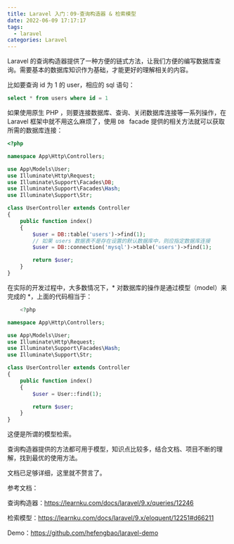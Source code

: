 ```yaml
---
title: Laravel 入门：09-查询构造器 & 检索模型
date: 2022-06-09 17:17:17
tags:
  - laravel
categories: Laravel
---
```

Laravel 的查询构造器提供了一种方便的链式方法，让我们方便的编写数据库查询。需要基本的数据库知识作为基础，才能更好的理解相关的内容。

比如要查询  id 为 1 的 user，相应的 sql 语句：

```sql
select * from users where id = 1
```

如果使用原生 PHP ，则要连接数据库、查询、关闭数据库连接等一系列操作，在 Laravel 框架中就不用这么麻烦了，使用 `DB ` facade 提供的相关方法就可以获取所需的数据库连接：

```php
<?php

namespace App\Http\Controllers;

use App\Models\User;
use Illuminate\Http\Request;
use Illuminate\Support\Facades\DB;
use Illuminate\Support\Facades\Hash;
use Illuminate\Support\Str;

class UserController extends Controller
{
    public function index()
    {
        $user = DB::table('users')->find(1);
        // 如果 users 数据表不是存在设置的默认数据库中，则应指定数据库连接
        $user = DB::connection('mysql')->table('users')->find(1);

        return $user;
    }
}
```

在实际的开发过程中，大多数情况下，* 对数据库的操作是通过模型（model）来完成的 *，上面的代码相当于：

```php
	<?php

namespace App\Http\Controllers;

use App\Models\User;
use Illuminate\Http\Request;
use Illuminate\Support\Facades\Hash;
use Illuminate\Support\Str;

class UserController extends Controller
{
    public function index()
    {
        $user = User::find(1);

        return $user;
    }
}
```

这便是所谓的模型检索。

查询构造器提供的方法都可用于模型，知识点比较多，结合文档、项目不断的理解，找到最优的使用方法。

文档已足够详细，这里就不赘言了。

参考文档：

查询构造器：https://learnku.com/docs/laravel/9.x/queries/12246

检索模型：https://learnku.com/docs/laravel/9.x/eloquent/12251#d66211

Demo：https://github.com/hefengbao/laravel-demo